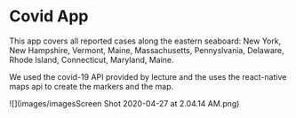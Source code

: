 # Covid App

This app covers all reported cases along the eastern seaboard: New York, New Hampshire, Vermont, Maine, Massachusetts, Pennyslvania, Delaware, Rhode Island, Connecticut, Maryland, Maine.

We used the covid-19 API provided by lecture and the uses the react-native maps api to create the markers and the map. 

![](images/imagesScreen Shot 2020-04-27 at 2.04.14 AM.png)


